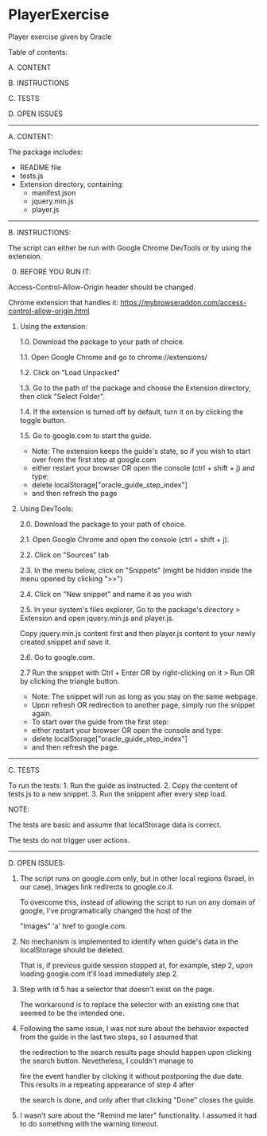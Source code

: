 # PlayerExercise
Player exercise given by Oracle

Table of contents:

A. CONTENT

B. INSTRUCTIONS

C. TESTS

D. OPEN ISSUES

**********

A. CONTENT:

The package includes:

- README file
- tests.js
- Extension directory, containing:
	- manifest.json
	- jquery.min.js
	- player.js

***

B. INSTRUCTIONS:

The script can either be run with Google Chrome DevTools or by using the extension.

0. BEFORE YOU RUN IT:

Access-Control-Allow-Origin header should be changed.

Chrome extension that handles it: https://mybrowseraddon.com/access-control-allow-origin.html

1. Using the extension:
	
	1.0. Download the package to your path of choice.
	
	1.1. Open Google Chrome and go to chrome://extensions/
	
	1.2. Click on "Load Unpacked"
	
	1.3. Go to the path of the package and choose the Extension directory, then click "Select Folder".
	
	1.4. If the extension is turned off by default, turn it on by clicking the toggle button.
	
	1.5. Go to google.com to start the guide.
	
	* Note: The extension keeps the guide's state, so if you wish to start over from the first step at google.com
	* either restart your browser OR open the console (ctrl + shift + j) and type:
	*	delete localStorage["oracle_guide_step_index"]
	* and then refresh the page
	
2. Using DevTools:
	
	2.0. Download the package to your path of choice.
	
	2.1. Open Google Chrome and open the console (ctrl + shift + j).
	
	2.2. Click on "Sources" tab
	
	2.3. In the menu below, click on "Snippets" (might be hidden inside the menu opened by clicking ">>")
	
	2.4. Click on "New snippet" and name it as you wish
	
	2.5. In your system's files explorer, Go to the package's directory > Extension and open jquery.min.js and player.js.
	
	Copy jquery.min.js content first and then player.js content to your newly created snippet and save it.
	
	2.6. Go to google.com.
	
	2.7 Run the snippet with Ctrl + Enter OR by right-clicking on it > Run OR by clicking the triangle button.
	
	* Note: The snippet will run as long as you stay on the same webpage.
	* Upon refresh OR redirection to another page, simply run the snippet again.
	* To start over the guide from the first step:
	* either restart your browser OR open the console and type:
	*	delete localStorage["oracle_guide_step_index"]
	* and then refresh the page.

***

C. TESTS

To run the tests:
	1. Run the guide as instructed.
	2. Copy the content of tests.js to a new snippet.
	3. Run the snippent after every step load.
	
NOTE:
	
The tests are basic and assume that localStorage data is correct.
	
The tests do not trigger user actions.

***

D. OPEN ISSUES:
1.	The script runs on google.com only, but in other local regions (Israel, in our case), Images link redirects to google.co.il.
	
	To overcome this, instead of allowing the script to run on any domain of google, I've programatically changed the host of the
	
	"Images" 'a' href to google.com.
2.	No mechanism is implemented to identify when guide's data in the localStorage should be deleted.
	
	That is, if previous guide session stopped at, for example, step 2, upon loading google.com it'll load immediately step 2.
3.	Step with id 5 has a selector that doesn't exist on the page.
	
	The workaround is to replace the selector with an existing one that seemed to be the intended one.
4.	Following the same issue, I was not sure about the behavior expected from the guide in the last two steps, so I assumed that
	
	the redirection to the search results page should happen upon clicking the search button. Nevetheless, I couldn't manage to
	
	fire the event handler by clicking it without postponing the due date. This results in a repeating appearance of step 4 after
	
	the search is done, and only after that clicking "Done" closes the guide.
5.	I wasn't sure about the "Remind me later" functionality. I assumed it had to do something with the warning timeout.
